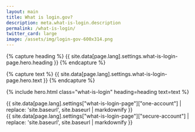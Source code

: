```yaml
---
layout: main
title: What is login.gov?
description: meta.what-is-login.description
permalink: /what-is-login/
twitter_card: large
image: /assets/img/login-gov-600x314.png
---
```


{% capture heading %}
{{ site.data[page.lang].settings.what-is-login-page.hero.heading }}
{% endcapture %}

{% capture text %}
{{ site.data[page.lang].settings.what-is-login-page.hero.text }}
{% endcapture %}

{% include hero.html class="what-is-login" heading=heading text=text %}

  <article class="container what-is-login page-content__prose">
    <div class="one-account page-content__prose">
      {{ site.data[page.lang].settings["what-is-login-page"]["one-account"] | replace: 'site.baseurl', site.baseurl | markdownify }}
    </div>
    <div class="secure-account page-content__prose">
      {{ site.data[page.lang].settings["what-is-login-page"]["secure-account"] | replace: 'site.baseurl', site.baseurl | markdownify }}
    </div>
  </article>
